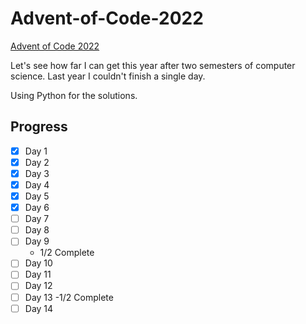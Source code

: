 # Advent-of-Code-2022

[Advent of Code 2022](https://adventofcode.com/2022)

Let's see how far I can get this year after two semesters of computer science. Last year I couldn't finish a single day.

Using Python for the solutions.

## Progress

-   [x] Day 1
-   [x] Day 2
-   [x] Day 3
-   [x] Day 4
-   [x] Day 5
-   [x] Day 6
-   [ ] Day 7
-   [ ] Day 8
-   [ ] Day 9
    -   1/2 Complete
-   [ ] Day 10
-   [ ] Day 11
-   [ ] Day 12
-   [ ] Day 13
        -1/2 Complete
-   [ ] Day 14
